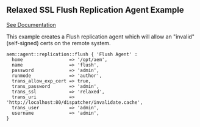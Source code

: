 ## Relaxed SSL Flush Replication Agent Example

[See Documentation](https://docs.adobe.com/docs/en/aem/6-2/deploy/configuring/replication.html#Configuring%20your%20Replication%20Agents)

This example creates a Flush replication agent which will allow an "invalid" (self-signed) certs on the remote system.

~~~ puppet
aem::agent::replication::flush { 'Flush Agent' :
  home                 => '/opt/aem',
  name                 => 'flush',
  password             => 'admin',
  runmode              => 'author',
  trans_allow_exp_cert => true,
  trans_password       => 'admin',
  trans_ssl            => 'relaxed',
  trans_uri            => 'http://localhost:80/dispatcher/invalidate.cache',
  trans_user           => 'admin',
  username             => 'admin',
}
~~~
